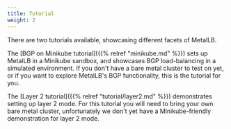 ```yaml
---
title: Tutorial
weight: 2
---
```


There are two tutorials available, showcasing different facets of
MetalLB.

The [BGP on Minikube tutorial]({{% relref "minikube.md" %}}) sets up
MetalLB in a Minikube sandbox, and showcases BGP load-balancing in a
simulated environment. If you don't have a bare metal cluster to test
on yet, or if you want to explore MetalLB's BGP functionality, this is
the tutorial for you.

The [Layer 2 tutorial]({{% relref "tutorial/layer2.md" %}}) demonstrates
setting up layer 2 mode. For this tutorial you will need to bring your
own bare metal cluster, unfortunately we don't yet have a
Minikube-friendly demonstration for layer 2 mode.
